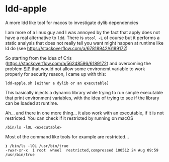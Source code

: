 # ldd-apple
A more ldd like tool for macos to investigate dylib dependencies

I am more of a linux guy and I was annoyed by the fact that apply does not have a real alternative to `ldd`. There is `otool -L` of course but it performs a static analysis that does not really tell you want might happen at runtime like ld do (see https://stackoverflow.com/a/67818942/6189172)

So starting from the idea of Cris (https://stackoverflow.com/a/56248596/6189172) and overcoming the problem [SIP](https://apple.co/3sDkQZJ) that would not allow some environemt variable to work properly for security reason, I came up with this:

```shell
ldd-apple.sh [either a dylib or an executable]
```

This basically injects a dynamic library while trying to run simple executable that print environment variables, with the idea of trying to see if the library can be loaded at runtime.

Ah... and there in one more thing... it also work with an executable, if it is not restricted. You can check if it restricted by running on macOS

```shell
/bin/ls -lOL <executable>
```

Most of the command like tools for example are restricted...


```shell
❯ /bin/ls -lOL /usr/bin/true
-rwxr-xr-x  1 root  wheel  restricted,compressed 100512 24 Aug 09:59 /usr/bin/true
```